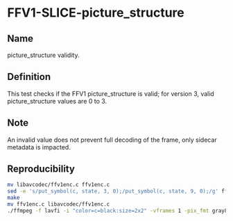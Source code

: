 # FFV1-SLICE-picture_structure

## Name

picture_structure validity.

## Definition

This test checks if the FFV1 picture_structure is valid; for version 3, valid picture_structure values are 0 to 3.

## Note

An invalid value does not prevent full decoding of the frame, only sidecar metadata is impacted.

## Reproducibility

```sh
mv libavcodec/ffv1enc.c ffv1enc.c
sed -e 's/put_symbol(c, state, 3, 0);/put_symbol(c, state, 9, 0);/g' ffv1enc.c > libavcodec/ffv1enc.c
make
mv ffv1enc.c libavcodec/ffv1enc.c
./ffmpeg -f lavfi -i "color=c=black:size=2x2" -vframes 1 -pix_fmt gray8 -write_crc32 0 -c:v ffv1 -level 3 -slices 1 FFV1-SLICE-picture_structure_v3.mkv
```
